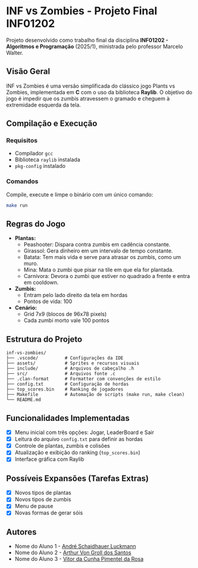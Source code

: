 # INF vs Zombies - Projeto Final INF01202

Projeto desenvolvido como trabalho final da disciplina **INF01202 - Algoritmos e Programação** (2025/1), ministrada pelo professor Marcelo Walter.

## Visão Geral

INF vs Zombies é uma versão simplificada do clássico jogo Plants vs Zombies, implementada em **C** com o uso da biblioteca **Raylib**. O objetivo do jogo é impedir que os zumbis atravessem o gramado e cheguem à extremidade esquerda da tela.

## Compilação e Execução

### Requisitos

* Compilador `gcc`
* Biblioteca `raylib` instalada
* `pkg-config` instalado

### Comandos

Compile, execute e limpe o binário com um único comando:

```bash
make run
```

## Regras do Jogo

* **Plantas:**
  * Peashooter: Dispara contra zumbis em cadência constante.
  * Girassol: Gera dinheiro em um intervalo de tempo constante.
  * Batata: Tem mais vida e serve para atrasar os zumbis, como um muro.
  * Mina: Mata o zumbi que pisar na tile em que ela for plantada.
  * Carnívora: Devora o zumbi que estiver no quadrado a frente e entra em cooldown.
* **Zumbis:**
  * Entram pelo lado direito da tela em hordas
  * Pontos de vida: 100
* **Cenário:**
  * Grid 7x9 (blocos de 96x78 pixels)
  * Cada zumbi morto vale 100 pontos

## Estrutura do Projeto

```
inf-vs-zombies/
├── .vscode/          # Configurações da IDE
├── assets/           # Sprites e recursos visuais
├── include/          # Arquivos de cabeçalho .h
├── src/              # Arquivos fonte .c
├── .clan-format      # Formatter com convenções de estilo
├── config.txt        # Configuração de hordas
├── top_scores.bin    # Ranking de jogadores
├── Makefile          # Automação de scripts (make run, make clean)
└── README.md
```

## Funcionalidades Implementadas

* [X] Menu inicial com três opções: Jogar, LeaderBoard e Sair
* [X] Leitura do arquivo `config.txt` para definir as hordas
* [X] Controle de plantas, zumbis e colisões
* [X] Atualização e exibição do ranking (`top_scores.bin`)
* [X] Interface gráfica com Raylib

## Possíveis Expansões (Tarefas Extras)

* [X] Novos tipos de plantas
* [X] Novos tipos de zumbis
* [X] Menu de pause
* [X] Novas formas de gerar sóis

## Autores

* Nome do Aluno 1 - [André Schaidhauer Luckmann](mailto:601117@inf.ufrgs.br)
* Nome do Aluno 2 - [Arthur Von Groll dos Santos](mailto:602432@inf.ufrgs.br)
* Nome do Aluno 3 - [Vitor da Cunha Pimentel da Rosa](mailto:598732@inf.ufrgs.br)
